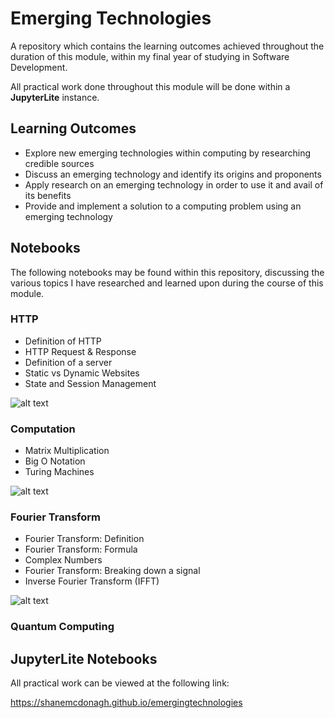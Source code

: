 # Emerging Technologies

A repository which contains the learning outcomes achieved throughout the duration of this module, within my final year of studying in Software Development.

All practical work done throughout this module will be done within a **JupyterLite** instance.

## Learning Outcomes

  - Explore new emerging technologies within computing by researching credible sources
  - Discuss an emerging technology and identify its origins and proponents
  -  Apply research on an emerging technology in order to use it and avail of its benefits
  - Provide and implement a solution to a computing problem using an emerging technology

## Notebooks

The following notebooks may be found within this repository, discussing the various topics I have researched and learned upon during the course of this module.

### HTTP

- Definition of HTTP
- HTTP Request & Response
- Definition of a server
- Static vs Dynamic Websites
- State and Session Management

![alt text](https://www3.ntu.edu.sg/home/ehchua/programming/webprogramming/images/HTTP_Steps.png)

### Computation

- Matrix Multiplication
- Big O Notation
- Turing Machines

![alt text](https://www.cl.cam.ac.uk/projects/raspberrypi/tutorials/turing-machine/fsm0.jpg)

### Fourier Transform

- Fourier Transform: Definition
- Fourier Transform: Formula
- Complex Numbers
- Fourier Transform: Breaking down a signal
- Inverse Fourier Transform (IFFT)


![alt text](https://miro.medium.com/max/800/1*tKUOj31pLMO4ZWr4-EzyGw.png)

### Quantum Computing




## JupyterLite Notebooks

All practical work can be viewed at the following link:

https://shanemcdonagh.github.io/emergingtechnologies

